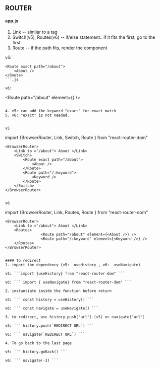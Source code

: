 ## ROUTER
#### app.js
1. Link -- similar to a tag 
2. Switch(v5), Routes(v6) -- if/else statement.. if it fits the first, go to the first
3. Route -- if the path fits, render the component

v5:
```
<Route exact path="/about">  
	<About />  
</Route>
```.js

v6:
```   
<Route path="/about" element={<About />} />
```

4. v5: can add the keyword "exact" for exact match
5. v6: "exact" is not needed. 


v5

```
import {BrowserRouter, Link, Switch, Route } from "react-router-dom"

	<BrowserRouter>
		<Link to ="/about"> About </Link>  
		<Switch>  
			<Route exact path="/about">  
				<About />  
			</Route> 
			<Route path="/:keyword">  
				<Keyword />  
			</Route> 
		</Switch>
	</BrowserRouter>
```

v6

```
import {BrowserRouter, Link, Routes, Route } from "react-router-dom"

	<BrowserRouter>
		<Link to ="/about"> About </Link>  
		<Routes>  
                    <Route path="/about" element={<About />} />
                    <Route path="/:keyword" element={<Keyword />} />
		</Routes>
	</BrowserRouter>
```

#### To redirect  
1. import the dependency (v5:  useHistory , v6:  useNavigate)

v5: ```import {useHistory} from "react-router-dom" ```

v6: ``` import { useNavigate} from "react-router-dom" ```

2. instantiate inside the function before return 

v5: ``` const history = useHistory() ```

v6: ``` const navigate = useNavigate() ```

3. to redirect, use history.push("url") (v5) or navigate("url")

v5: ``` history.push(`REDIRECT URL`) ```

v6: ``` navigate(`REDIRECT URL`) ```

4. To go back to the last page

v5: ``` history.goBack() ```

v6: ``` navigate(-1) ```